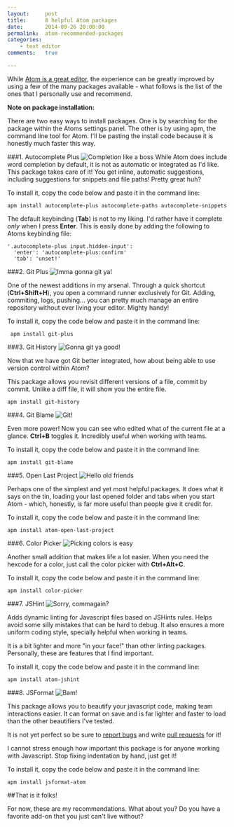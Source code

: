 ```yaml
---
layout:     post
title:      8 helpful Atom packages
date:       2014-09-26 20:00:00
permalink:  atom-recommended-packages
categories: 
    - text editor
comments:   true

---
```


While [Atom is a great editor]({{site.baseurl}}/atom-editor-review/), the experience can be greatly improved by using a few of the many packages available - what follows is the list of the ones that I personally use and recommend.

**Note on package installation:**

There are two easy ways to install packages. One is by searching for the package within the Atoms settings panel. The other is by using apm, the command line tool for Atom. I'll be pasting the install code because it is honestly much faster this way.

###1. Autocomplete Plus
![Completion like a boss]({{site.baseurl}}/assets/atom/completion.png)
While Atom does include word completion by default, it is not as automatic or integrated as I'd like. This package takes care of it!
You get inline, automatic suggestions, including suggestions for snippets and file paths! Pretty great huh?

To install it, copy the code below and paste it in the command line:

    apm install autocomplete-plus autocomplete-paths autocomplete-snippets

The default keybinding (**Tab**) is not to my liking. I'd rather have it complete *only* when I press **Enter**. This is easily done by adding the following to Atoms keybinding file:

    '.autocomplete-plus input.hidden-input':
      'enter': 'autocomplete-plus:confirm'
      'tab': 'unset!'

###2. Git Plus
![Imma gonna git ya!]({{site.baseurl}}/assets/atom/git_plus.png)

One of the newest additions in my arsenal. Through a quick shortcut (**Ctrl+Shift+H**), you open a command runner exclusively for Git. Adding, commiting, logs, pushing... you can pretty much manage an entire repository without ever living your editor. Mighty handy!

To install it, copy the code below and paste it in the command line:

     apm install git-plus
     
###3. Git History
![Gonna git ya good!]({{site.baseurl}}/assets/atom/git_history.png)

Now that we have got Git better integrated, how about being able to use version control within Atom?

This package allows you revisit different versions of a file, commit by commit. Unlike a diff file, it will show you the entire file.
 
    apm install git-history
    
###4. Git Blame
![Git!]({{site.baseurl}}/assets/atom/git_blame.png)

Even more power! Now you can see who edited what of the current file at a glance. **Ctrl+B** toggles it. Incredibly useful when working with teams.

To install it, copy the code below and paste it in the command line:

    apm install git-blame

###5. Open Last Project
![Hello old friends]({{site.baseurl}}/assets/atom/open_last.png)

Perhaps one of the simplest and yet most helpful packages. It does what it says on the tin, loading your last opened folder and tabs when you start Atom - which, honestly, is far more useful than people give it credit for.

To install it, copy the code below and paste it in the command line:

    apm install atom-open-last-project

###6. Color Picker
![Picking colors is easy]({{site.baseurl}}/assets/atom/color_picker.png)

Another small addition that makes life a lot easier. When you need the hexcode for a color, just call the color picker with **Ctrl+Alt+C**.

To install it, copy the code below and paste it in the command line:

    apm install color-picker
    
###7. JSHint
![Sorry, commagain?]({{site.baseurl}}/assets/atom/jshint.png)

Adds dynamic linting for Javascript files based on JSHints rules. Helps avoid some silly mistakes that can be hard to debug. It also ensures a more uniform coding style, specially helpful when working in teams.

It is a bit lighter and more "in your face!" than other linting packages. Personally, these are features that I find important.

To install it, copy the code below and paste it in the command line:

    apm install atom-jshint

###8. JSFormat
![Bam!]({{site.baseurl}}/assets/atom/jsformat.gif)

This package allows you to beautify your javascript code, making team interactions easier. It can format on save and is far lighter and faster to load than the other beautifiers I've tested.

It is not yet perfect so be sure to [report bugs](https://github.com/jdc0589/jsformat-atom/issues) and write [pull requests](https://github.com/jdc0589/jsformat-atom/pulls) for it!

I cannot stress enough how important this package is for anyone working with Javascript. Stop fixing indentation by hand, just get it!

To install it, copy the code below and paste it in the command line:

    apm install jsformat-atom
    
##That is it folks!

For now, these are my recommendations. What about you? Do you have a favorite add-on that you just can't live without?
